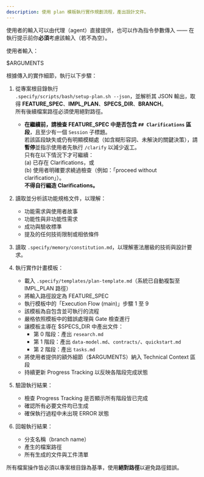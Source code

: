 ```yaml
---
description: 使用 plan 模板執行實作規劃流程，產出設計文件。
---
```


使用者的輸入可以由代理（agent）直接提供，也可以作為指令參數傳入 —— 在執行提示前你**必須**考慮該輸入（若不為空）。

使用者輸入：

$ARGUMENTS

根據傳入的實作細節，執行以下步驟：

1. 從專案根目錄執行  
   `.specify/scripts/bash/setup-plan.sh --json`，並解析其 JSON 輸出，取得 **FEATURE_SPEC**、**IMPL_PLAN**、**SPECS_DIR**、**BRANCH**。  
   所有後續檔案路徑必須使用絕對路徑。  
   - **在繼續前，請檢查 FEATURE_SPEC 中是否包含 `## Clarifications` 區段**，且至少有一個 `Session` 子標題。  
     若該區段缺失或仍有明顯模糊處（如含糊形容詞、未解決的關鍵決策），請**暫停**並指示使用者先執行 `/clarify` 以減少返工。  
     只有在以下情況下才可繼續：  
     (a) 已存在 Clarifications，或  
     (b) 使用者明確要求繞過檢查（例如：「proceed without clarification」）。  
     **不得自行編造 Clarifications。**

2. 讀取並分析該功能規格文件，以理解：
   - 功能需求與使用者故事  
   - 功能性與非功能性需求  
   - 成功與驗收標準  
   - 提及的任何技術限制或相依條件  

3. 讀取 `.specify/memory/constitution.md`，以理解憲法層級的技術與設計要求。

4. 執行實作計畫模板：
   - 載入 `.specify/templates/plan-template.md`（系統已自動複製至 IMPL_PLAN 路徑）  
   - 將輸入路徑設定為 FEATURE_SPEC  
   - 執行模板中的「Execution Flow (main)」步驟 1 至 9  
   - 該模板為自包含並可執行的流程  
   - 嚴格依照模板中的錯誤處理與 Gate 檢查進行  
   - 讓模板主導在 $SPECS_DIR 中產出文件：
     * 第 0 階段：產出 `research.md`
     * 第 1 階段：產出 `data-model.md`、`contracts/`、`quickstart.md`
     * 第 2 階段：產出 `tasks.md`
   - 將使用者提供的額外細節（$ARGUMENTS）納入 Technical Context 區段  
   - 持續更新 Progress Tracking 以反映各階段完成狀態  

5. 驗證執行結果：
   - 檢查 Progress Tracking 是否顯示所有階段皆已完成  
   - 確認所有必要文件均已生成  
   - 確保執行過程中未出現 ERROR 狀態  

6. 回報執行結果：
   - 分支名稱（branch name）  
   - 產生的檔案路徑  
   - 所有生成的文件與工件清單  

所有檔案操作皆必須以專案根目錄為基準，使用**絕對路徑**以避免路徑錯誤。